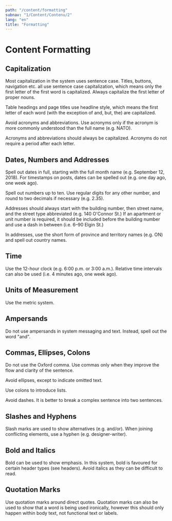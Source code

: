 ```yaml
---
path: "/content/formatting"
subnav: "1/Content/Contenu/2"
lang: "en"
title: "Formatting"
---
```


<helmet>
<title> Content Formatting - Aurora Design System </title>
</helmet>

# Content Formatting

## Capitalization

Most capitalization in the system uses sentence case. Titles, buttons, navigation etc. all use sentence case capitalization, which means only the first letter of the first word is capitalized. Always capitalize the first letter of proper nouns.

Table headings and page titles use headline style, which means the first letter of each word (with the exception of and, but, the) are capitalized.

Avoid acronyms and abbreviations. Use acronyms only if the acronym is more commonly understood than the full name (e.g. NATO).

Acronyms and abbreviations should always be capitalized. Acronyms do not require a period after each letter.

## Dates, Numbers and Addresses

Spell out dates in full, starting with the full month name (e.g. September 12, 2018). For timestamps on posts, dates can be spelled out (e.g. one day ago, one week ago).

Spell out numbers up to ten. Use regular digits for any other number, and round to two decimals if necessary (e.g. 2.35).

Addresses should always start with the building number, then street name, and the street type abbreviated (e.g. 140 O'Connor St.) If an apartment or unit number is required, it should be included before the building number and use a dash in between (i.e. 6&ndash;90 Elgin St.)

In addresses, use the short form of province and territory names (e.g. ON) and spell out country names.

## Time

Use the 12-hour clock (e.g. 6:00 p.m. or 3:00 a.m.). Relative time intervals can also be used (i.e. 4 minutes ago, one week ago).  

## Units of Measurement

Use the metric system.

## Ampersands

Do not use ampersands in system messaging and text. Instead, spell out the word "and".

## Commas, Ellipses, Colons
Do not use the Oxford comma. Use commas only when they improve the flow and clarity of the sentence.

Avoid ellipses, except to indicate omitted text.

Use colons to introduce lists.

Avoid dashes. It is better to break a complex sentence into two sentences.

## Slashes and Hyphens
Slash marks are used to show alternatives (e.g. and/or). When joining conflicting elements, use a hyphen (e.g. designer-writer).

## Bold and Italics
Bold can be used to show emphasis. In this system, bold is favoured for certain header types (see headers). Avoid italics as they can be difficult to read.

## Quotation Marks
Use quotation marks around direct quotes. Quotation marks can also be used to show that a word is being used ironically, however this should only happen within body text, not functional text or labels.
